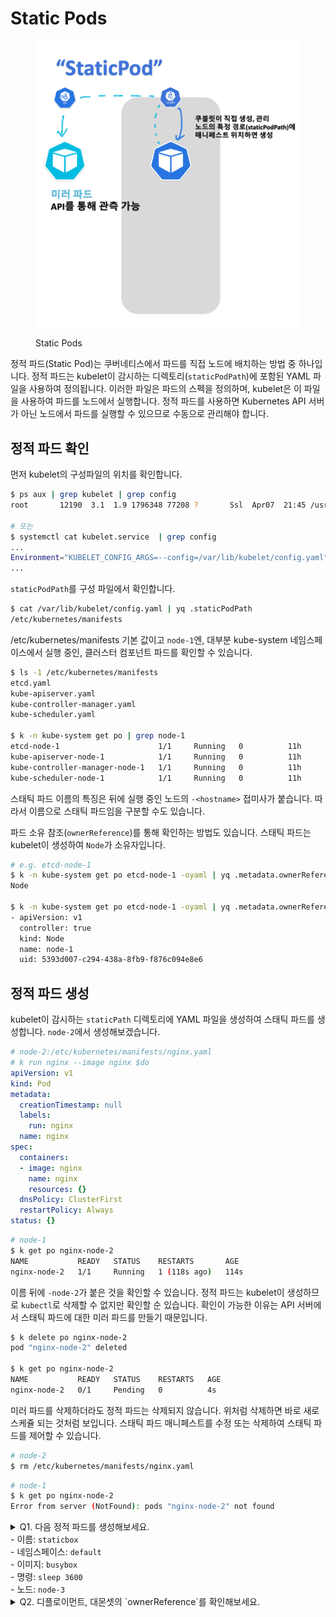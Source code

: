 # Static Pods
<figure><img src="../../.gitbook/assets/cka/workloads-and-scheduling/static-pods.jpeg" alt=""><figcaption><p>Static Pods</p></figcaption></figure>

정적 파드(Static Pod)는 쿠버네티스에서 파드를 직접 노드에 배치하는 방법 중 하나입니다. 정적 파드는 kubelet이 감시하는 디렉토리(`staticPodPath`)에 포함된 YAML 파일을 사용하여 정의됩니다. 이러한 파일은 파드의 스펙을 정의하며, kubelet은 이 파일을 사용하여 파드를 노드에서 실행합니다. 정적 파드를 사용하면 Kubernetes API 서버가 아닌 노드에서 파드를 실행할 수 있으므로 수동으로 관리해야 합니다.

## 정적 파드 확인
먼저 kubelet의 구성파일의 위치를 확인합니다.

```sh
$ ps aux | grep kubelet | grep config
root       12190  3.1  1.9 1796348 77208 ?       Ssl  Apr07  21:45 /usr/bin/kubelet --bootstrap-kubeconfig=/etc/kubernetes/bootstrap-kubelet.conf --kubeconfig=/etc/kubernetes/kubelet.conf --config=/var/lib/kubelet/config.yaml --container-runtime-endpoint=unix:///var/run/containerd/containerd.sock --pod-infra-container-image=registry.k8s.io/pause:3.9 --container-runtime remote --container-runtime-endpoint unix:///run/containerd/containerd.sock

# 또는
$ systemctl cat kubelet.service  | grep config
...
Environment="KUBELET_CONFIG_ARGS=--config=/var/lib/kubelet/config.yaml"
...
```

`staticPodPath`를 구성 파일에서 확인합니다.
```sh
$ cat /var/lib/kubelet/config.yaml | yq .staticPodPath
/etc/kubernetes/manifests
```

/etc/kubernetes/manifests 기본 값이고 `node-1`엔, 대부분 kube-system 네임스페이스에서 실행 중인, 클러스터 컴포넌트 파드를 확인할 수 있습니다.

```sh
$ ls -1 /etc/kubernetes/manifests
etcd.yaml
kube-apiserver.yaml
kube-controller-manager.yaml
kube-scheduler.yaml

$ k -n kube-system get po | grep node-1
etcd-node-1                      1/1     Running   0          11h
kube-apiserver-node-1            1/1     Running   0          11h
kube-controller-manager-node-1   1/1     Running   0          11h
kube-scheduler-node-1            1/1     Running   0          11h
```

스태틱 파드 이름의 특징은 뒤에 실행 중인 노드의 `-<hostname>` 접미사가 붙습니다. 따라서 이름으로 스태틱 파드임을 구분할 수도 있습니다.

파드 소유 참조(`ownerReference`)를 통해 확인하는 방법도 있습니다. 스태틱 파드는 kubelet이 생성하여 `Node`가 소유자입니다.

```sh
# e.g. etcd-node-1
$ k -n kube-system get po etcd-node-1 -oyaml | yq .metadata.ownerReferences[0].kind
Node

$ k -n kube-system get po etcd-node-1 -oyaml | yq .metadata.ownerReferences
- apiVersion: v1
  controller: true
  kind: Node
  name: node-1
  uid: 5393d007-c294-438a-8fb9-f876c094e8e6
```

## 정적 파드 생성
kubelet이 감시하는 `staticPath` 디렉토리에 YAML 파일을 생성하여 스태틱 파드를 생성합니다. `node-2`에서 생성해보겠습니다.

```yaml
# node-2:/etc/kubernetes/manifests/nginx.yaml
# k run nginx --image nginx $do
apiVersion: v1
kind: Pod
metadata:
  creationTimestamp: null
  labels:
    run: nginx
  name: nginx
spec:
  containers:
  - image: nginx
    name: nginx
    resources: {}
  dnsPolicy: ClusterFirst
  restartPolicy: Always
status: {}
```

```sh
# node-1
$ k get po nginx-node-2
NAME           READY   STATUS    RESTARTS       AGE
nginx-node-2   1/1     Running   1 (118s ago)   114s
```

이름 뒤에 `-node-2`가 붙은 것을 확인할 수 있습니다. 정적 파드는 kubelet이 생성하므로 `kubectl`로 삭제할 수 없지만 확인할 순 있습니다. 확인이 가능한 이유는 API 서버에서 스태틱 파드에 대한 미러 파드를 만들기 때문입니다.

```sh
$ k delete po nginx-node-2
pod "nginx-node-2" deleted

$ k get po nginx-node-2
NAME           READY   STATUS    RESTARTS   AGE
nginx-node-2   0/1     Pending   0          4s
```

미러 파드를 삭제하더라도 정적 파드는 삭제되지 않습니다. 위처럼 삭제하면 바로 새로 스케쥴 되는 것처럼 보입니다. 스태틱 파드 매니페스트를 수정 또는 삭제하여 스태틱 파드를 제어할 수 있습니다.


```sh
# node-2
$ rm /etc/kubernetes/manifests/nginx.yaml
```

```sh
# node-1
$ k get po nginx-node-2
Error from server (NotFound): pods "nginx-node-2" not found
```

<details>
<summary>Q1. 다음 정적 파드를 생성해보세요.
<br> - 이름: <code>staticbox</code>
<br> - 네임스페이스: <code>default</code>
<br> - 이미지: <code>busybox</code>
<br> - 명령: <code>sleep 3600</code>
<br> - 노드: <code>node-3</code>
</summary>

```yaml
# node-3:/etc/kubernetes/manifests/staticbox.yaml
apiVersion: v1
kind: Pod
metadata:
  name: staticbox
  namespace: default
spec:
  containers:
  - name: staticbox
    image: busybox
    command: ["sleep", "3600"]
```
</details>

<details>
<summary>Q2. 디플로이먼트, 대몬셋의 `ownerReference`를 확인해보세요.</summary>

```sh
# Deployment: kube-system/coredns
$ k get deploy -A
...
kube-system          coredns                                           2/2     2            2           11h

$ k -n kube-system get deploy coredns -oyaml | yq .spec.template.metadata.labels
k8s-app: kube-dns

$ k -n kube-system get po -l k8s-app=kube-dns
NAME                       READY   STATUS    RESTARTS   AGE
coredns-787d4945fb-cm6nd   1/1     Running   0          11h
coredns-787d4945fb-fbbhf   1/1     Running   0          11h

$ k -n kube-system get po coredns-787d4945fb-cm6nd -oyaml | yq .metadata.ownerReferences
- apiVersion: apps/v1
  blockOwnerDeletion: true
  controller: true
  kind: ReplicaSet
  name: coredns-787d4945fb
  uid: a0599fce-4c90-432a-8880-f10daf0d0205
```

```sh
# DaemonSet: kube-system/kube-proxy
$ k get ds -A
...
kube-system     kube-proxy        3         3         3       3            3           kubernetes.io/os=linux   11h

$ k -n kube-system get ds kube-proxy -oyaml | yq .spec.template.metadata.labels
k8s-app: kube-proxy

$ k -n kube-system get po -l k8s-app=kube-proxy
NAME               READY   STATUS    RESTARTS   AGE
kube-proxy-9gdm8   1/1     Running   0          10h
kube-proxy-tqkdz   1/1     Running   0          10h
kube-proxy-zx8q9   1/1     Running   0          10h

$ k -n kube-system get po kube-proxy-9gdm8 -oyaml | yq .metadata.ownerReferences
- apiVersion: apps/v1
  blockOwnerDeletion: true
  controller: true
  kind: DaemonSet
  name: kube-proxy
  uid: 4473a683-26e1-4446-8988-7d028017e2c8
```

</details>
